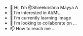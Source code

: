 - 👋 Hi, I’m @Shreekrishna Mayya A
- 👀 I’m interested in AI/ML
- 🌱 I’m currently learning image 
- 💞️ I’m looking to collaborate on ...
- 📫 How to reach me ...

<!---
Solas9/Solas9 is a ✨ special ✨ repository because its `README.md` (this file) appears on your GitHub profile.
You can click the Preview link to take a look at your changes.
--->
